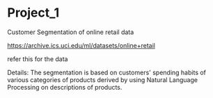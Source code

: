 # Project_1
 Customer Segmentation of online retail data

https://archive.ics.uci.edu/ml/datasets/online+retail

refer this for the data

Details:
The segmentation is based on customers' spending habits of various categories of products derived by using Natural Language Processing on descriptions of products.
